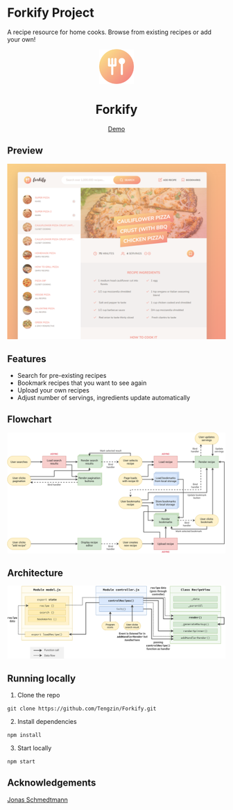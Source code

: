 # Forkify Project

A recipe resource for home cooks. Browse from existing recipes or add your own!

<div align="center">
  <a href="https://forkify-tengzin.netlify.app//">
    <img src="./src/img/favicon.png" alt="Logo" height="80">
  </a>
  <h1 align="center">Forkify</h1>

  <p align="center">
    <a href="https://forkify-tengzin.netlify.app//">Demo</a>
  </p>
</div>

## Preview

![screenshot of forkify](./src/img/screenshot.png)

## Features

- Search for pre-existing recipes
- Bookmark recipes that you want to see again
- Upload your own recipes
- Adjust number of servings, ingredients update automatically

## Flowchart

![screenshot of forkify](forkify-flowchart-part-3.png)

## Architecture

![screenshot of forkify](./forkify-architecture-recipe-loading.png)

## Running locally

1. Clone the repo

```
git clone https://github.com/Tengzin/Forkify.git
```

2. Install dependencies

```
npm install
```

3. Start locally

```
npm start
```

## Acknowledgements
[Jonas Schmedtmann](https://github.com/jonasschmedtmann)
